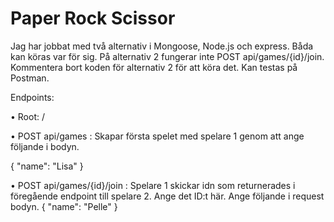 # Paper Rock Scissor


Jag har jobbat med två alternativ i Mongoose, Node.js och express. Båda kan köras var för sig. På alternativ 2 fungerar inte POST api/games/{id}/join. Kommentera bort koden för alternativ 2 för att köra det. Kan testas på Postman.

Endpoints:

• Root: /

• POST api/games : Skapar första spelet med spelare 1 genom att ange följande i bodyn. 

  {
    "name": "Lisa"
  }  

• POST api/games/{id}/join : Spelare 1 skickar idn som returnerades i föregående endpoint till spelare 2. Ange det ID:t här. Ange följande i request bodyn.
 {
   "name": "Pelle"
 }

